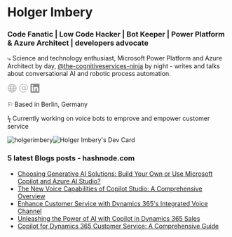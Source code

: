 # Holger Imbery
### Code Fanatic | Low Code Hacker | Bot Keeper | Power Platform & Azure Architect | developers advocate

⤷ Science and technology enthusiast, Microsoft Power Platform and Azure Architect by day, [@the-cognitiveservices-ninja](https://github.com/the-cognitiveservices-ninja) by night - writes and talks about conversational AI and robotic process automation. 

 <a aligh="left" href="https://unit.link/holgerimbery" target="_blank" rel="noreferrer noopener"><img src="https://raw.githubusercontent.com/0xShapeShifter/dev-story/master/public/images/socials/globe.svg" alt="Website" width="22" height="22" /></a> <a aligh="left" href="mailto:the@cognitiveservices,ninja" target="_blank" rel="noreferrer noopener"><img src="https://raw.githubusercontent.com/0xShapeShifter/dev-story/master/public/images/socials/at.svg" alt="Email" width="22" height="22" /></a> <a aligh="left" href="https://www.linkedin.com/in/holgerimbery" target="_blank" rel="noreferrer noopener"><img src="https://raw.githubusercontent.com/0xShapeShifter/dev-story/master/public/images/socials/linkedin.svg" alt="LinkedIn" width="22" height="22" /></a>  

⚐ Based in Berlin, Germany

ϟ Currently working on voice bots to emprove and empower customer service

 

<a href="https://app.daily.dev/thecognitiveservicesninja"><img src="https://api.daily.dev/devcards/7d6788ea96d04422bdcc4f633263bc26.png?r=f2m" align=right width="400" alt="Holger Imbery's Dev Card"/></a>

<p align="left"> <img src="https://komarev.com/ghpvc/?username=holgerimbery&label=Profile%20views&color=0e75b6&style=flat" alt="holgerimbery" /> </p>

### 5 latest Blogs posts - hashnode.com
<!-- HASHNODE:START -->
- [Choosing Generative AI Solutions: Build Your Own or Use Microsoft Copilot and Azure AI Studio?](https://aiassistant.studio/choosing-generative-ai-solutions-build-your-own-or-use-microsoft-copilot-and-azure-ai-studio)
- [The New Voice Capabilities of Copilot Studio: A Comprehensive Overview](https://the.cognitiveservices.ninja/the-new-voice-capabilities-of-copilot-studio-a-comprehensive-overview)
- [Enhance Customer Service with Dynamics 365&#39;s Integrated Voice Channel](https://the.cognitiveservices.ninja/enhance-customer-service-with-dynamics-365s-integrated-voice-channel)
- [Unleashing the Power of AI with Copilot in Dynamics 365 Sales](https://aiassistant.studio/unleashing-the-power-of-ai-with-copilot-in-dynamics-365-sales)
- [Copilot for Dynamics 365 Customer Service: A Comprehensive Guide](https://aiassistant.studio/copilot-for-dynamics-365-customer-service-a-comprehensive-guide)
<!-- HASHNODE:END -->



